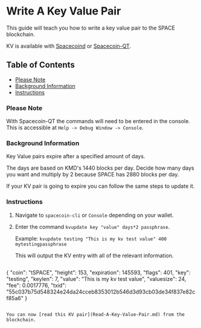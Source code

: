 # Write A Key Value Pair

This guide will teach you how to write a key value pair to the SPACE blockchain.

KV is available with [Spacecoind](https://github.com/spaceworksco/spacecoin) or [Spacecoin-QT](https://spaceworks.co/spacecoin/wallets#spacecoin-qt).

## Table of Contents

- [Please Note](#Please-Note)
- [Background Information](#Background-Information)
- [Instructions](#Instructions)

### Please Note

With Spacecoin-QT the commands will need to be entered in the console. This is accessible at `Help -> Debug Window -> Console`.

### Background Information

Key Value pairs expire after a specified amount of days.

The days are based on KMD's 1440 blocks per day. Decide how many days you want and multiply by 2 because SPACE has 2880 blocks per day.  

If your KV pair is going to expire you can follow the same steps to update it.

### Instructions

1. Navigate to `spacecoin-cli` or `Console` depending on your wallet.

2. Enter the command `kvupdate key "value" days*2 passphrase`.

    Example: `kvupdate testing "This is my kv test value" 400 mytestingpassphrase`

    This will output the KV entry with all of the relevant information.

    ```
{
  "coin": "tSPACE",
  "height": 153,
  "expiration": 145593,
  "flags": 401,
  "key": "testing",
  "keylen": 7,
  "value": "This is my kv test value",
  "valuesize": 24,
  "fee": 0.0017776,
  "txid": "55c037b75d548324e24da24cceb8353012b546d3d93cb03de34f837e82cf85a6"
}
```

You can now [read this KV pair](Read-A-Key-Value-Pair.md) from the blockchain.
